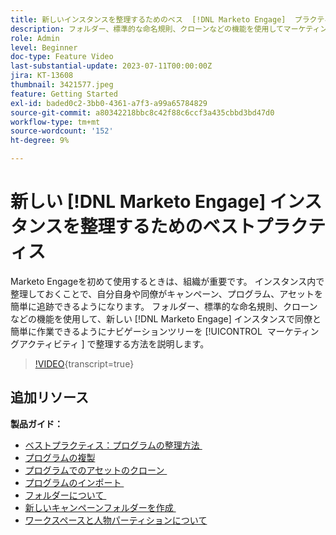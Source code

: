 ```yaml
---
title: 新しいインスタンスを整理するためのベス  [!DNL Marketo Engage]  プラクティス
description: フォルダー、標準的な命名規則、クローンなどの機能を使用してマーケティングアクティビティでナビゲーションツリーを整理し、新しいMarketo Engageインスタンスで同僚と簡単に作業する方法を説明します。
role: Admin
level: Beginner
doc-type: Feature Video
last-substantial-update: 2023-07-11T00:00:00Z
jira: KT-13608
thumbnail: 3421577.jpeg
feature: Getting Started
exl-id: baded0c2-3bb0-4361-a7f3-a99a65784829
source-git-commit: a80342218bbc8c42f88c6ccf3a435cbbd3bd47d0
workflow-type: tm+mt
source-wordcount: '152'
ht-degree: 9%

---
```


# 新しい [!DNL Marketo Engage] インスタンスを整理するためのベストプラクティス

Marketo Engageを初めて使用するときは、組織が重要です。 インスタンス内で整理しておくことで、自分自身や同僚がキャンペーン、プログラム、アセットを簡単に追跡できるようになります。 フォルダー、標準的な命名規則、クローンなどの機能を使用して、新しい [!DNL Marketo Engage] インスタンスで同僚と簡単に作業できるようにナビゲーションツリーを [!UICONTROL &#x200B; マーケティングアクティビティ &#x200B;] で整理する方法を説明します。 

>[!VIDEO](https://video.tv.adobe.com/v/3422765/?learn=on&captions=jpn){transcript=true}

## 追加リソース

**製品ガイド：**

* [&#x200B; ベストプラクティス：プログラムの整理方法 &#x200B;](https://experienceleague.adobe.com/docs/marketo/using/product-docs/core-marketo-concepts/programs/working-with-programs/best-practice-how-to-organize-your-programs.html?lang=ja)
* [プログラムの複製](https://experienceleague.adobe.com/docs/marketo/using/product-docs/core-marketo-concepts/programs/working-with-programs/clone-a-program.html?lang=ja)
* [&#x200B; プログラムでのアセットのクローン &#x200B;](https://experienceleague.adobe.com/docs/marketo/using/product-docs/core-marketo-concepts/programs/working-with-programs/clone-an-asset-in-a-program.html?lang=ja)
* [&#x200B; プログラムのインポート &#x200B;](https://experienceleague.adobe.com/docs/marketo/using/product-docs/core-marketo-concepts/programs/working-with-programs/import-a-program.html?lang=ja)
* [&#x200B; フォルダーについて &#x200B;](https://experienceleague.adobe.com/docs/marketo/using/product-docs/core-marketo-concepts/miscellaneous/understanding-folders.html?lang=ja)
* [&#x200B; 新しいキャンペーンフォルダーを作成 &#x200B;](https://experienceleague.adobe.com/docs/marketo/using/product-docs/core-marketo-concepts/miscellaneous/create-new-campaign-folder.html?lang=ja)
* [ワークスペースと人物パーティションについて](https://experienceleague.adobe.com/docs/marketo/using/product-docs/administration/workspaces-and-person-partitions/understanding-workspaces-and-person-partitions.html?lang=ja)
